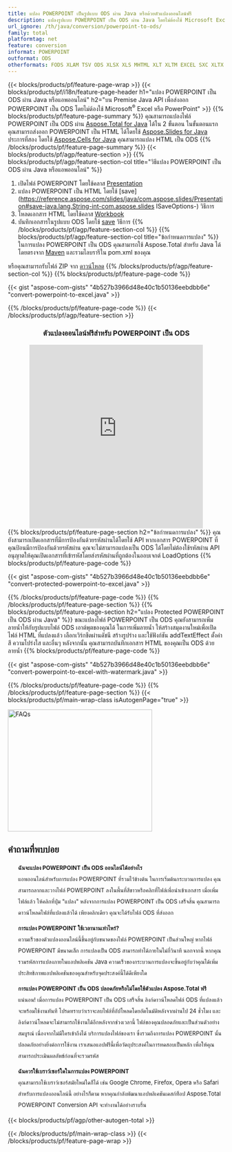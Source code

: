 ```yaml
---
title: แปลง POWERPOINT เป็นรูปแบบ ODS ผ่าน Java หรือด้วยตัวแปลงออนไลน์ฟรี
description: แปลงรูปแบบ POWERPOINT เป็น ODS ผ่าน Java โดยไม่ต้องใช้ Microsoft Excel หรือ PowerPoint หรือทางออนไลน์ ทดสอบตัวแปลง POWERPOINT เป็น ODS ออนไลน์ฟรีอย่างรวดเร็วก่อนที่จะรวมโค้ด 
url_ignore: /th/java/conversion/powerpoint-to-ods/
family: total
platformtag: net
feature: conversion
informat: POWERPOINT
outformat: ODS
otherformats: FODS XLAM TSV ODS XLSX XLS MHTML XLT XLTM EXCEL SXC XLTX DIF MARKDOWN XLSB XLSM DOC DOCX DOCM DOT DOTM DOTX ODT OTT RTF WORD WORDML TEXT FLATOPX
---
```

{{< blocks/products/pf/feature-page-wrap >}}
{{< blocks/products/pf/i18n/feature-page-header h1="แปลง POWERPOINT เป็น ODS ผ่าน Java หรือแอพออนไลน์" h2="บน Premise Java API เพื่อส่งออก POWERPOINT เป็น ODS โดยไม่ต้องใช้ Microsoft<sup>&reg;</sup> Excel หรือ PowerPoint" >}}
{{% blocks/products/pf/feature-page-summary %}}
คุณสามารถแปลงไฟล์ POWERPOINT เป็น ODS ผ่าน [Aspose.Total for Java](https://products.aspose.com/total/java/) ได้ใน 2 ขั้นตอน ในขั้นตอนแรก คุณสามารถส่งออก POWERPOINT เป็น HTML ได้โดยใช้ [Aspose.Slides for Java](https://products.aspose.com/slides/java/) ประการที่สอง โดยใช้ [Aspose.Cells for Java](https://products.aspose.com/cells/java/) คุณสามารถแปลง HTML เป็น ODS
{{% /blocks/products/pf/feature-page-summary  %}}
{{< blocks/products/pf/agp/feature-section >}}
{{% blocks/products/pf/agp/feature-section-col title="วิธีแปลง POWERPOINT เป็น ODS ผ่าน Java หรือแอพออนไลน์" %}}
1. เปิดไฟล์ POWERPOINT โดยใช้คลาส [Presentation](https://reference.aspose.com/slides/java/com.aspose.slides/Presentation)
2. แปลง POWERPOINT เป็น HTML โดยใช้ [save](https://reference.aspose.com/slides/java/com.aspose.slides/Presentation#save-java.lang.String-int-com.aspose.slides ISaveOptions-) วิธีการ
3. โหลดเอกสาร HTML โดยใช้คลาส [Workbook](https://reference.aspose.com/cells/java/com.aspose.cells/Workbook)
4. บันทึกเอกสารในรูปแบบ ODS โดยใช้ [save](https://reference.aspose.com/cells/java/com.aspose.cells/workbook#save(java.lang.String,%20com.aspose.cells.SaveOptions)) วิธีการ
{{% /blocks/products/pf/agp/feature-section-col %}}
{{% blocks/products/pf/agp/feature-section-col title="ข้อกำหนดการแปลง" %}}
ในการแปลง POWERPOINT เป็น ODS คุณสามารถใช้ Aspose.Total สำหรับ Java ได้โดยตรงจาก [Maven](https://repository.aspose.com/total/) และรวมไลบรารีใน pom.xml ของคุณ

หรือคุณสามารถรับไฟล์ ZIP จาก [ดาวน์โหลด](https://releases.aspose.comtotal/java)
{{% /blocks/products/pf/agp/feature-section-col %}}
{{% blocks/products/pf/feature-page-code %}}

{{< gist "aspose-com-gists" "4b527b3966d48e40c1b50136eebdbb6e" "convert-powerpoint-to-excel.java" >}}


{{% /blocks/products/pf/feature-page-code %}}
{{< /blocks/products/pf/agp/feature-section >}}

<div class="container-fluid agp-content bg-white aboutfile box-1 vh100 section nopbtm">
<div class=container>
<div class=row>
<div class="demobox tc col-md-12 padding-0" align="center">

<h3>ตัวแปลงออนไลน์ฟรีสำหรับ POWERPOINT เป็น ODS</h3>

<iframe title="เครื่องมือออนไลน์สำหรับการแปลง pptx เป็น ods" style="border: none; height: 426px;" scrolling="no" src="https://total-conversion-app-65z5r2lp.qa.k8s.dynabic.com/?to=ods&from=pptx" id="child-iframe" width="80%"></iframe>

</div></div>
</div></div>
{{% blocks/products/pf/feature-page-section  h2="ข้อกำหนดการแปลง" %}}
คุณยังสามารถเปิดเอกสารที่มีการป้องกันด้วยรหัสผ่านได้โดยใช้ API หากเอกสาร POWERPOINT ที่คุณป้อนมีการป้องกันด้วยรหัสผ่าน คุณจะไม่สามารถแปลงเป็น ODS ได้โดยไม่ต้องใช้รหัสผ่าน API อนุญาตให้คุณเปิดเอกสารที่เข้ารหัสโดยส่งรหัสผ่านที่ถูกต้องในออบเจกต์ LoadOptions  
{{% blocks/products/pf/feature-page-code %}}

{{< gist "aspose-com-gists" "4b527b3966d48e40c1b50136eebdbb6e" "convert-protected-powerpoint-to-excel.java" >}}

{{% /blocks/products/pf/feature-page-code  %}}
{{% /blocks/products/pf/feature-page-section %}}
{{% blocks/products/pf/feature-page-section  h2="แปลง Protected POWERPOINT เป็น ODS ผ่าน Java" %}}
ขณะแปลงไฟล์ POWERPOINT เป็น ODS คุณยังสามารถเพิ่มลายน้ำให้กับรูปแบบไฟล์ ODS เอาต์พุตของคุณได้ ในการเพิ่มลายน้ำ ให้สร้างสมุดงานใหม่เพื่อเปิดไฟล์ HTML ที่แปลงแล้ว เลือกเวิร์กชีตผ่านดัชนี สร้างรูปร่าง และใช้ฟังก์ชัน addTextEffect ตั้งค่าสี ความโปร่งใส และอื่นๆ หลังจากนั้น คุณสามารถบันทึกเอกสาร HTML ของคุณเป็น ODS ด้วยลายน้ำ 
{{% blocks/products/pf/feature-page-code %}}

{{< gist "aspose-com-gists" "4b527b3966d48e40c1b50136eebdbb6e" "convert-powerpoint-to-excel-with-watermark.java" >}}

{{% /blocks/products/pf/feature-page-code  %}}
{{% /blocks/products/pf/feature-page-section %}}
{{< blocks/products/pf/main-wrap-class isAutogenPage="true" >}}
<style>.howtolist li{margin-right: 0!important;line-height: 26px;position: relative;margin-bottom: 10px;font-size: 13px;list-style-type: none;}</style>
<div class="col-md-12 tl bg-gray-dark howtolist section">
  <a class="anchor" name="faqpage"></a>
  <div class="container tl dflex" itemscope="" itemtype="https://schema.org/FAQPage">
      <div class="col-md-4 howtosectiongfx">
          <img class="social-panel-hide-on-mobile" src="https://www.groupdocs.cloud/templates/brand/images/groupdocs/conversion/groupdocs_conversion-brand.png" alt="FAQs" width="335" height="283">
      </div>
      <div class="howtosection col-md-8">
          <div>
              <h2>คำถามที่พบบ่อย</h2>
              <ul>
                  <li itemscope="" itemprop="mainEntity" itemtype="https://schema.org/Question">
                      <div>
                          <span itemprop="name"><b>ฉันจะแปลง POWERPOINT เป็น ODS ออนไลน์ได้อย่างไร</b></span>
                      </div>
                      <div itemscope="" itemprop="acceptedAnswer" itemtype="https://schema.org/Answer">
                          <span itemprop="text">แอพออนไลน์สำหรับการแปลง POWERPOINT ที่รวมไว้ข้างต้น ในการเริ่มต้นกระบวนการแปลง คุณสามารถลากและวางไฟล์ POWERPOINT ลงในพื้นที่สีขาวหรือคลิกที่ไฟล์เพื่อนำเข้าเอกสาร เมื่อเพิ่มไฟล์แล้ว ให้คลิกที่ปุ่ม "แปลง" หลังจากการแปลง POWERPOINT เป็น ODS เสร็จสิ้น คุณสามารถดาวน์โหลดไฟล์ที่แปลงแล้วได้ เพียงคลิกเดียว คุณจะได้รับไฟล์ ODS ที่ส่งออก</span>
                      </div>
                  </li>
                  <li itemscope="" itemprop="mainEntity" itemtype="https://schema.org/Question">
                      <div>
                          <span itemprop="name"><b>การแปลง POWERPOINT ใช้เวลานานเท่าไหร่?</b></span>
                      </div>
                      <div itemscope="" itemprop="acceptedAnswer" itemtype="https://schema.org/Answer">
                          <span itemprop="text">ความเร็วของตัวแปลงออนไลน์นี้ขึ้นอยู่กับขนาดของไฟล์ POWERPOINT เป็นส่วนใหญ่ หากไฟล์ POWERPOINT มีขนาดเล็ก การแปลงเป็น ODS สามารถทำได้ภายในไม่กี่วินาที นอกจากนี้ หากคุณรวมรหัสการแปลงภายในแอปพลิเคชัน Java ความเร็วของกระบวนการแปลงจะขึ้นอยู่กับว่าคุณได้เพิ่มประสิทธิภาพแอปพลิเคชันของคุณสำหรับจุดประสงค์นี้ได้ดีเพียงใด</span>
                      </div>
                  </li>
                  <li itemscope="" itemprop="mainEntity" itemtype="https://schema.org/Question">
                      <div>
                          <span itemprop="name"><b>การแปลง POWERPOINT เป็น ODS ปลอดภัยหรือไม่โดยใช้ตัวแปลง Aspose.Total ฟรี</b></span>
                      </div>
                      <div itemscope="" itemprop="acceptedAnswer" itemtype="https://schema.org/Answer">
                          <span itemprop="text">แน่นอน! เมื่อการแปลง POWERPOINT เป็น ODS เสร็จสิ้น ลิงก์ดาวน์โหลดไฟล์ ODS ที่แปลงแล้วจะพร้อมใช้งานทันที โปรดทราบว่าเราจะลบไฟล์ที่อัปโหลดโดยอัตโนมัติหลังจากผ่านไป 24 ชั่วโมง และลิงก์ดาวน์โหลดจะไม่สามารถใช้งานได้อีกหลังจากช่วงเวลานี้ ไฟล์ของคุณปลอดภัยและเป็นส่วนตัวอย่างสมบูรณ์ เนื่องจากไม่มีใครเข้าถึงได้ บริการแปลงไฟล์ของเรา ซึ่งรวมถึงการแปลง POWERPOINT นั้นปลอดภัยอย่างยิ่งต่อการใช้งาน เราเสนอแอปฟรีนี้เพื่อวัตถุประสงค์ในการทดสอบเป็นหลัก เพื่อให้คุณสามารถประเมินผลลัพธ์ก่อนที่จะรวมรหัส</span>
                      </div>
                  </li>                 
                  <li itemscope="" itemprop="mainEntity" itemtype="https://schema.org/Question">
                      <div>
                          <span itemprop="name"><b>ฉันควรใช้เบราว์เซอร์ใดในการแปลง POWERPOINT</b></span>
                      </div>
                      <div itemscope="" itemprop="acceptedAnswer" itemtype="https://schema.org/Answer">
                          <span itemprop="text">คุณสามารถใช้เบราว์เซอร์สมัยใหม่ใดก็ได้ เช่น Google Chrome, Firefox, Opera หรือ Safari สำหรับการแปลงออนไลน์นี้ อย่างไรก็ตาม หากคุณกำลังพัฒนาแอปพลิเคชันเดสก์ท็อป Aspose.Total POWERPOINT Conversion API จะทำงานได้อย่างราบรื่น</span>
                      </div>
                  </li>
              </ul>
          </div>
      </div>
  </div>
{{< blocks/products/pf/agp/other-autogen-total >}}
 
{{< /blocks/products/pf/main-wrap-class >}}
{{< /blocks/products/pf/feature-page-wrap >}}